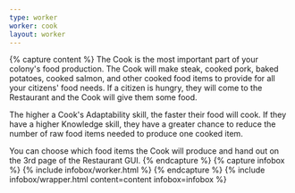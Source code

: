 ```yaml
---
type: worker
worker: cook
layout: worker
---
```

{% capture content %}
The Cook is the most important part of your colony's food production. The Cook will make steak, cooked pork, baked potatoes, cooked salmon, and other cooked food items to provide for all your citizens' food needs. If a citizen is hungry, they will come to the Restaurant and the Cook will give them some food.

The higher a Cook's Adaptability skill, the faster their food will cook. If they have a higher Knowledge skill, they have a greater chance to reduce the number of raw food items needed to produce one cooked item.

You can choose which food items the Cook will produce and hand out on the 3rd page of the Restaurant GUI.
{% endcapture %}
{% capture infobox %}
{% include infobox/worker.html %}
{% endcapture %}
{% include infobox/wrapper.html content=content infobox=infobox %}
